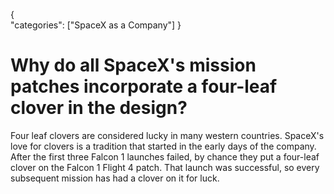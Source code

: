 {    
    "categories": ["SpaceX as a Company"]
}

# Why do all SpaceX's mission patches incorporate a four-leaf clover in the design?

Four leaf clovers are considered lucky in many western countries. SpaceX's love for clovers is a tradition that started in the early days of the company. After the first three Falcon 1 launches failed, by chance they put a four-leaf clover on the Falcon 1 Flight 4 patch. That launch was successful, so every subsequent mission has had a clover on it for luck.
